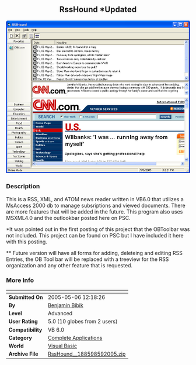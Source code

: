 ﻿<div align="center">

## RssHound \*Updated

<img src="PIC200556123196673.jpg">
</div>

### Description

This is a RSS, XML, and ATOM news reader written in VB6.0 that utilizes a MsAccess 2000 db to manage subsriptions and viewed documents. There are more features that will be added in the future. This program also uses MSXML4.0 and the outlookbar posted here on PSC.

*It was pointed out in the first posting of this project that the OBToolbar was not included. This project can be found on PSC but I have included it here with this posting.

** Future version will have all forms for adding, deleteing and editing RSS Entries, the OB Tool bar will be replaced with a treeview for the RSS organization and any other feature that is requested.
 
### More Info
 


<span>             |<span>
---                |---
**Submitted On**   |2005-05-06 12:18:26
**By**             |[Benjamin Bibik](https://github.com/Planet-Source-Code/PSCIndex/blob/master/ByAuthor/benjamin-bibik.md)
**Level**          |Advanced
**User Rating**    |5.0 (10 globes from 2 users)
**Compatibility**  |VB 6\.0
**Category**       |[Complete Applications](https://github.com/Planet-Source-Code/PSCIndex/blob/master/ByCategory/complete-applications__1-27.md)
**World**          |[Visual Basic](https://github.com/Planet-Source-Code/PSCIndex/blob/master/ByWorld/visual-basic.md)
**Archive File**   |[RssHound\_\_188598592005\.zip](https://github.com/Planet-Source-Code/benjamin-bibik-rsshound-updated__1-60394/archive/master.zip)








